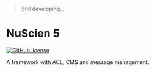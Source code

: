 > Still developing...

# NuScien 5

[![GitHub license](https://img.shields.io/badge/license-MIT-blue.svg)](https://github.com/nuscien/nuscien/blob/master/LICENSE)

A framework with ACL, CMS and message management.
